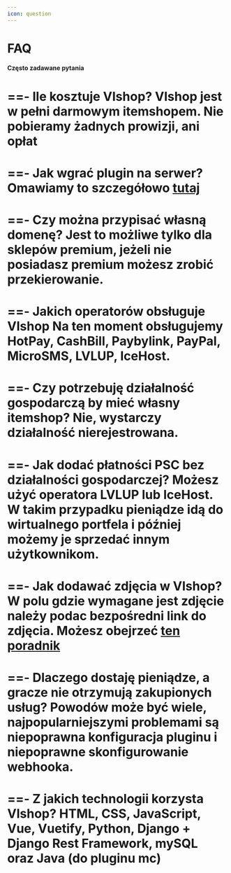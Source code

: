 ```yaml
---
icon: question
---
```


# FAQ
#### Często zadawane pytania

==- Ile kosztuje VIshop?
VIshop jest w pełni darmowym itemshopem. Nie pobieramy żadnych prowizji, ani opłat
===

==- Jak wgrać plugin na serwer?
Omawiamy to szczegółowo [tutaj](https://wiki.vishop.pl/plugin/#instalacja)
===

==- Czy można przypisać własną domenę?
Jest to możliwe tylko dla sklepów premium, jeżeli nie posiadasz premium możesz zrobić przekierowanie.
===

==- Jakich operatorów obsługuje VIshop
Na ten moment obsługujemy HotPay, CashBill, Paybylink, PayPal, MicroSMS, LVLUP, IceHost.
===

==- Czy potrzebuję działalność gospodarczą by mieć własny itemshop?
Nie, wystarczy działalność nierejestrowana.
===

==- Jak dodać płatności PSC bez działalności gospodarczej?
Możesz użyć operatora LVLUP lub IceHost. W takim przypadku pieniądze idą do wirtualnego portfela i później możemy je sprzedać innym użytkownikom.
===

==- Jak dodawać zdjęcia w VIshop?
W polu gdzie wymagane jest zdjęcie należy podac **bezpośredni** link do zdjęcia. Możesz obejrzeć [ten poradnik](https://www.youtube.com/watch?v=7jv-_Hiox8g)
===

==- Dlaczego dostaję pieniądze, a gracze nie otrzymują zakupionych usług?
Powodów może być wiele, najpopularniejszymi problemami są niepoprawna konfiguracja pluginu i niepoprawne skonfigurowanie webhooka.
===

==- Z jakich technologii korzysta VIshop?
HTML, CSS, JavaScript, Vue, Vuetify, Python, Django + Django Rest Framework, mySQL oraz Java (do pluginu mc)
===
